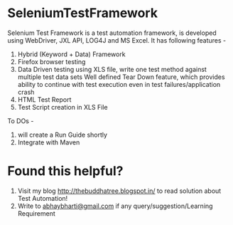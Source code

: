 SeleniumTestFramework
=====================
Selenium Test Framework is a test automation framework, is developed using WebDriver, JXL API, LOG4J and MS Excel. It has following features -

1. Hybrid (Keyword + Data) Framework
2. Firefox browser testing
3. Data Driven testing using XLS file, write one test method against multiple test data sets Well defined Tear Down feature, which 
   provides ability to continue with test execution even in test failures/application crash
4. HTML Test Report
5. Test Script creation in XLS File


To DOs -
1. will create a Run Guide shortly
2. Integrate with Maven

Found this helpful?
==================
1. Visit my blog http://thebuddhatree.blogspot.in/ to read solution about Test Automation! 
2. Write to abhaybharti@gmail.com if any query/suggestion/Learning Requirement
